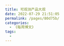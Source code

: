```yaml
---
title: 可观测产品大观
date: 2022-07-29 21:51:05
permalink: /pages/80d75b/
categories:
  - 《每周博文》
tags:
  - 
---
```

